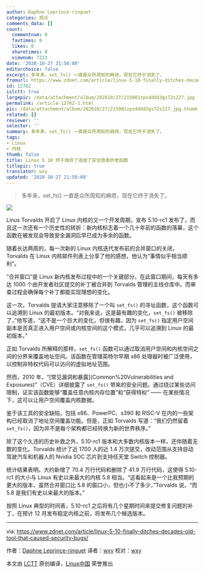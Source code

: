 ```yaml
---
author: Daphne Leprince-ringuet
categories: 观点
comments_data: []
count:
  commentnum: 0
  favtimes: 0
  likes: 0
  sharetimes: 0
  viewnum: 7223
date: '2020-10-27 21:50:00'
editorchoice: false
excerpt: 多年来，set_fs() 一直是众所周知的麻烦，现在它终于消失了。
fromurl: https://www.zdnet.com/article/linux-5-10-finally-ditches-decades-old-tool-that-caused-security-bugs/
id: 12762
islctt: true
largepic: /data/attachment/album/202010/27/215001zpsdddd3gs72s227.jpg
permalink: /article-12762-1.html
pic: /data/attachment/album/202010/27/215001zpsdddd3gs72s227.jpg.thumb.jpg
related: []
reviewer: ''
selector: ''
summary: 多年来，set_fs() 一直是众所周知的麻烦，现在它终于消失了。
tags:
- Linux
- 内核
thumb: false
title: Linux 5.10 终于抛弃了造成了安全隐患的老函数
titlepic: true
translator: wxy
updated: '2020-10-27 21:50:00'
---
```



> 
> 多年来，set\_fs() 一直是众所周知的麻烦，现在它终于消失了。
> 
> 
> 


![](/data/attachment/album/202010/27/215001zpsdddd3gs72s227.jpg)


Linus Torvalds 开启了 Linux 内核的又一个开发周期，宣布 5.10-rc1 发布了，而且这一次还有一个历史性的转折：新内核标志着一个几十年前的函数的落幕，这个函数在被发现会导致安全漏洞后早已成为多余的函数。


随着长达两周的，每一次新的 Linux 内核迭代发布前的合并窗口的关闭，Torvalds 在 Linux 内核邮件列表上分享了他的感想，他认为“事情似乎相当顺利”。


“合并窗口”是 Linux 新内核发布过程中的一个关键部分，在此窗口期间，每天有多达 1000 个由开发者社区提交的补丁被合并到 Torvalds 管理的主线仓库中。而审查过程会确保每个补丁都能实现理想的变化。


这一次，Torvalds 提请大家注意移除了一个叫 `set_fs()` 的寻址函数，这个函数可以追溯到 Linux 的最初版本。“对我来说，这是最有趣的变化，`set_fs()` 被移除了，”他写道，“这不是一个巨大的变化，但很有趣，因为 `set_fs()` 指定用户空间副本是否真正进入用户空间或内核空间的这个模式，几乎可以追溯到 Linux 的最初版本。”


正如 Torvalds 所解释的那样，`set_fs()` 函数可以通过取消用户空间和内核空间之间的分界来覆盖地址空间。该函数在管理英特尔早期 x86 处理器时被广泛使用，以控制非特权代码可以访问的虚拟地址范围。


然而，2010 年，“[常见漏洞和暴露](Common%20Vulnerabilities and Exposures)”（CVE）详细披露了 `set_fs()` 带来的安全问题。通过绕过某些访问限制，证实该函数能够“覆盖任意内核内存位置”和“获得特权” —— 在某些情况下，这可以让用户空间覆盖内核数据。


鉴于该工具的安全缺陷，包括 x86、PowerPC、s390 和 RISC-V 在内的一些架构已经取消了地址空间覆盖功能。但是，正如 Torvalds 写道：“我们仍然留着 `set_fs()`，因为并不是每个架构都已经转换为新的世界秩序。”


除了这个久违的历史补救之外，5.10-rc1 版本和大多数内核版本一样，还伴随着无数的变化。Torvalds 统计了近 1700 人的近 1.4 万次提交，改动范围从支持自动驾驶汽车和机器人的 Nvidia SOC 芯片到支持任天堂 Switch 控制器。


统计结果表明。大约新增了 70.4 万行代码和删除了 41.9 万行代码，这使得 5.10-rc1 的大小与 Linux 有史以来最大的内核 5.8 相当。“这看起来是一个比我预期的更大的版本，虽然合并窗口比 5.8 的窗口小，但也小不了多少，”Torvalds 说，“而 5.8 是我们有史以来最大的版本。”


按照 Linux 典型的时间表，5.10-rc1 之后将有几个星期时间来提交修复问题的补丁，在预计 12 月发布稳定内核之前，将发布几个候选版本。




---


via: <https://www.zdnet.com/article/linux-5-10-finally-ditches-decades-old-tool-that-caused-security-bugs/> 


作者：[Daphne Leprince-ringuet](https://www.zdnet.com/meet-the-team/uk/daphne+leprince-ringuet/) 译者：[wxy](https://github.com/wxy) 校对：[wxy](https://github.com/wxy)


本文由 [LCTT](https://github.com/LCTT/TranslateProject) 原创编译，[Linux中国](https://linux.cn/) 荣誉推出